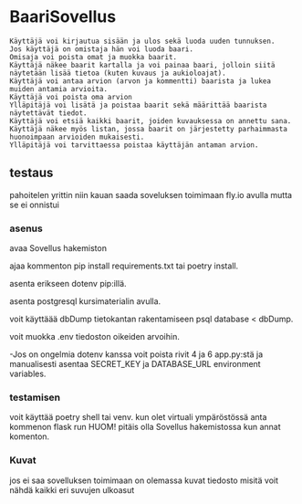 # BaariSovellus
    
    Käyttäjä voi kirjautua sisään ja ulos sekä luoda uuden tunnuksen.
    Jos käyttäjä on omistaja hän voi luoda baari.
    Omisaja voi poista omat ja muokka baarit.
    Käyttäjä näkee baarit kartalla ja voi painaa baari, jolloin siitä näytetään lisää tietoa (kuten kuvaus ja aukioloajat).
    Käyttäjä voi antaa arvion (arvon ja kommentti) baarista ja lukea muiden antamia arvioita.
    Käyttäjä voi poista oma arvion
    Ylläpitäjä voi lisätä ja poistaa baarit sekä määrittää baarista näytettävät tiedot.
    Käyttäjä voi etsiä kaikki baarit, joiden kuvauksessa on annettu sana.
    Käyttäjä näkee myös listan, jossa baarit on järjestetty parhaimmasta huonoimpaan arvioiden mukaisesti.
    Ylläpitäjä voi tarvittaessa poistaa käyttäjän antaman arvion.
 
 ## testaus
 pahoitelen yrittin niin kauan saada soveluksen toimimaan fly.io avulla mutta se ei onnistui
 ### asenus
 avaa Sovellus hakemiston
 
ajaa kommenton pip install requirements.txt tai poetry install.

asenta erikseen dotenv pip:illä.

asenta postgresql kursimaterialin avulla.

voit käyttäää dbDump tietokantan rakentamiseen    psql database < dbDump.

voit muokka .env tiedoston oikeiden arvoihin.

-Jos on ongelmia dotenv kanssa voit poista rivit 4 ja 6 app.py:stä ja manualisesti asentaa SECRET_KEY ja DATABASE_URL environment variables.
### testamisen
voit käyttää poetry shell tai venv.
kun olet virtuali ympäröstössä anta kommenon flask run HUOM! pitäis olla Sovellus hakemistossa kun annat komenton.

 ### Kuvat
 jos ei saa sovelluksen toimimaan on olemassa kuvat tiedosto misitä voit nähdä kaikki eri suvujen ulkoasut
